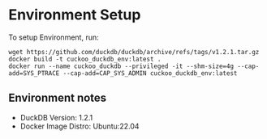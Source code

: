 # Environment Setup

To setup Environment, run:
```
wget https://github.com/duckdb/duckdb/archive/refs/tags/v1.2.1.tar.gz
docker build -t cuckoo_duckdb_env:latest .
docker run --name cuckoo_duckdb --privileged -it --shm-size=4g --cap-add=SYS_PTRACE --cap-add=CAP_SYS_ADMIN cuckoo_duckdb_env:latest
```

## Environment notes
- DuckDB Version: 1.2.1
- Docker Image Distro: Ubuntu:22.04
